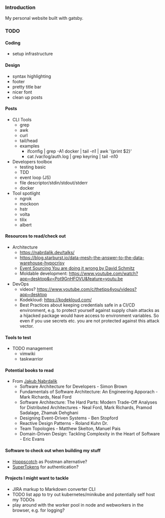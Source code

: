 ### Introduction

My personal website built with gatsby.

### TODO

#### Coding

- setup infrastructure

#### Design

- syntax highlighting
- footer
- pretty title bar
- nicer font
- clean up posts

#### Posts

- CLI Tools
  - grep
  - awk
  - curl
  - tail/head
  - examples
    - ifconfig | grep -A1 docker | tail -n1 | awk '{print $2}'
    - cat /var/log/auth.log | grep keyring | tail -n10
- Developers toolbox
  - testing basic
  - TDD
  - event loop (JS)
  - file descriptor/stdin/stdout/stderr
  - docker
- Tool spotlight
  - ngrok
  - mockoon
  - hstr
  - volta
  - tilix
  - albert

#### Resources to read/check out

- Architecture
  - https://nabrdalik.dev/talks/
  - https://blog.starburst.io/data-mesh-the-answer-to-the-data-warehouse-hypocrisy
  - [Event Sourcing You are doing it wrong by David Schmitz](https://www.youtube.com/watch?v=GzrZworHpIk)
  - Moldable development: https://www.youtube.com/watch?app=desktop&v=Pot9GnHFOVU&feature=youtu.be
- DevOps
  - videos? https://www.youtube.com/c/thetips4you/videos?app=desktop
  - Kodekloud: https://kodekloud.com/
  - Best Practices about keeping credentials safe in a CI/CD environment, e.g. to protect yourself against supply chain attacks as a hijacked package would have access to environment variables. So even if you use secrets etc. you are not protected against this attack vector.

#### Tools to test
- TODO management
  - vimwiki
  - taskwarrior

#### Potential books to read

- From [Jakub Nabrdalik](https://jakubn.gitlab.io/wish-i-knew-architecture/#66)
  - Software Architecture for Developers - Simon Brown
  - Fundamentals of Software Architecture: An Engineering Apporach - Mark Richards, Neal Ford
  - Software Architecture: The Hard Parts: Modern Trade-Off Analyses for Distributed Architectures - Neal Ford, Mark Richards, Pramod Sadalage, Zhamak Dehghani
  - Designing Event-Driven Systems - Ben Stopford
  - Reactive Design Patterns - Roland Kuhn Dr.
  - Team Topologies - Matthew Skelton, Manuel Pais
  - Domain-Driven Design: Tackling Complexity in the Heart of Software - Eric Evans

#### Software to check out when building my stuff

- [Hoppscotch](https://hoppscotch.io/) as Postman alternative?
- [SuperTokens](https://supertokens.com/) for authentication?

#### Projects I might want to tackle

- JIRA markup to Markdown converter CLI
- TODO list app to try out kubernetes/minikube and potentially self host my TODOs
- play around with the worker pool in node and webworkers in the browser, e.g. for logging?
